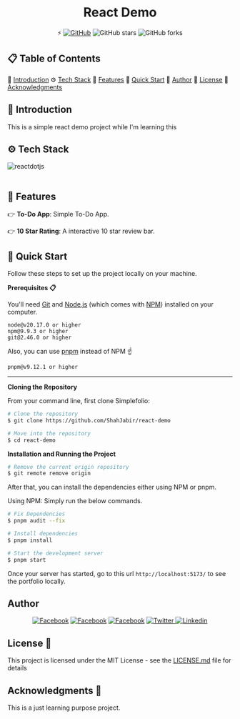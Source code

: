 <h1 align="center">React Demo</h1>

<div align="center">

⚡️ [![GitHub](https://img.shields.io/github/license/ShahJabir/3d_portfolio?color=blue)](https://github.com/ShahJabir/react-demo/blob/main/LICENSE) ![GitHub stars](https://img.shields.io/github/stars/ShahJabir/Shahjabir_Portfolio) ![GitHub forks](https://img.shields.io/github/forks/ShahJabir/react-demo)
</div>

## 📋 <a name="table">Table of Contents</a>

🤖 [Introduction](#introduction)
⚙️ [Tech Stack](#tech-stack)
🔋 [Features](#features)
🤸 [Quick Start](#quick-start)
🚀 [Author](#authors)
📄 [License](#license)
🎁 [Acknowledgments](#acknowledgments)


## <a name="introduction">🤖 Introduction</a>

This is a simple react demo project while I'm learning this

## <a name="tech-stack">⚙️ Tech Stack</a>

  <div>
    <img src="https://img.shields.io/badge/-React_JS-black?style=for-the-badge&logoColor=61DAFB&logo=react&color=000000" alt="reactdotjs" />
  </div> <br/>


## <a name="features">🔋 Features</a>

👉 **To-Do App**: Simple To-Do App.

👉 **10 Star Rating**: A interactive 10 star review bar.

## <a name="quick-start">🤸 Quick Start</a>

Follow these steps to set up the project locally on your machine.

**Prerequisites 📋**

You'll need [Git](https://git-scm.com) and [Node.js](https://nodejs.org/en/download/) (which comes with [NPM](http://npmjs.com)) installed on your computer.

```
node@v20.17.0 or higher
npm@9.9.3 or higher
git@2.46.0 or higher
```

Also, you can use [pnpm](https://pnpm.io/) instead of NPM ☝️

```
pnpm@v9.12.1 or higher
```

---

**Cloning the Repository**

From your command line, first clone Simplefolio:
<!-- # Clone the repository -->
```bash
# Clone the repository
$ git clone https://github.com/ShahJabir/react-demo
```
<!-- # Move into the repository -->
```bash
# Move into the repository
$ cd react-demo
```

**Installation and Running the Project**

<!-- # Remove the current origin repository -->
```bash
# Remove the current origin repository
$ git remote remove origin
```

After that, you can install the dependencies either using NPM or pnpm.

Using NPM: Simply run the below commands.

```bash
# Fix Dependencies
$ pnpm audit --fix
```

```bash
# Install dependencies
$ pnpm install
```

```bash
# Start the development server
$ pnpm start
```

Once your server has started, go to this url `http://localhost:5173/` to see the portfolio locally.

## <a name="authors"> Author </a>

<p align="center">
<a href="https://shahjabir.netlify.app">
<img src="https://img.shields.io/badge/Website-ShahJabir-black" alt="Facebook" /></a>
<a href="https://github.com/ShahJabir">
<img src="https://img.shields.io/badge/Github-ShahJabir-white" alt="Facebook" /></a>
<a href="https://www.facebook.com/shah.jabir.90">
<img src="https://img.shields.io/badge/Facebook-ShahJabir-blue" alt="Facebook" /></a>
<a href="https://x.com/TaqiJabir">
<img src="https://img.shields.io/badge/X-TaqiJabir-black" alt="Twitter" />
<a href="https://www.linkedin.com/in/shah-jabir-taqi-a63653211/">
<img src="https://img.shields.io/badge/Linkedin-shahjabirtaqi-blue" alt="Linkedin" /></a>
</a>
</p>

## <a name="license">License 📄</a>

This project is licensed under the MIT License - see the [LICENSE.md](https://github.com/ShahJabir/react-demo/blob/main/LICENSE) file for details

## <a name="acknowledgments">Acknowledgments 🎁 </a>

This is a just learning purpose project.

